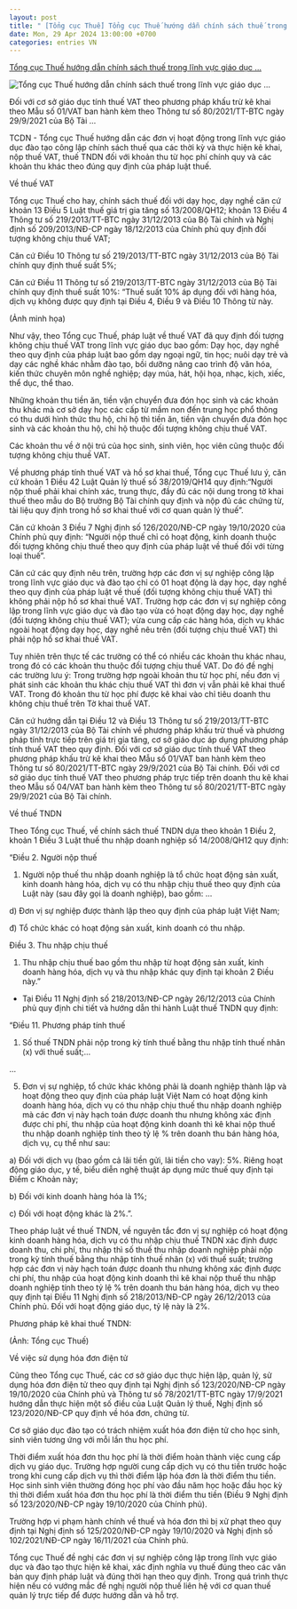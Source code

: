 ```yaml
---
layout: post
title: " [Tổng cục Thuế] Tổng cục Thuế hướng dẫn chính sách thuế trong lĩnh vực giáo dục ..."
date: Mon, 29 Apr 2024 13:00:00 +0700
categories: entries VN
---
```

[Tổng cục Thuế hướng dẫn chính sách thuế trong lĩnh vực giáo dục ...](https://taichinhdoanhnghiep.net.vn/tong-cuc-thue-huong-dan-chinh-sach-thue-trong-linh-vuc-giao-duc-dao-tao-cong-lap-d48188.html)

![Tổng cục Thuế hướng dẫn chính sách thuế trong lĩnh vực giáo dục ...](https://t.ex-cdn.com/taichinhdoanhnghiep.net.vn/resize/600x338/files/content/2024/04/28/truong-cong-lap-1347.jpg)

Đối với cơ sở giáo dục tính thuế VAT theo phương pháp khấu trừ kê khai theo Mẫu số 01/VAT ban hành kèm theo Thông tư số 80/2021/TT-BTC ngày 29/9/2021 của Bộ Tài ...

TCDN - Tổng cục Thuế hướng dẫn các đơn vị hoạt động trong lĩnh vực giáo dục đào tạo công lập chính sách thuế qua các thời kỳ và thực hiện kê khai, nộp thuế VAT, thuế TNDN đối với khoản thu từ học phí chính quy và các khoản thu khác theo đúng quy định của pháp luật thuế.

Về thuế VAT

Tổng cục Thuế cho hay, chính sách thuế đối với dạy học, dạy nghề căn cứ khoản 13 Điều 5 Luật thuế giá trị gia tăng số 13/2008/QH12; khoản 13 Điều 4 Thông tư số 219/2013/TT-BTC ngày 31/12/2013 của Bộ Tài chính và Nghị định số 209/2013/NĐ-CP ngày 18/12/2013 của Chính phủ quy định đối tượng không chịu thuế VAT;

Căn cứ Điều 10 Thông tư số 219/2013/TT-BTC ngày 31/12/2013 của Bộ Tài chính quy định thuế suất 5%;

Căn cứ Điều 11 Thông tư số 219/2013/TT-BTC ngày 31/12/2013 của Bộ Tài chính quy định thuế suất 10%: “Thuế suất 10% áp dụng đối với hàng hóa, dịch vụ không được quy định tại Điều 4, Điều 9 và Điều 10 Thông từ này.

(Ảnh minh họa)

Như vậy, theo Tổng cục Thuế, pháp luật về thuế VAT đã quy định đối tượng không chịu thuế VAT trong lĩnh vực giáo dục bao gồm: Dạy học, dạy nghề theo quy định của pháp luật bao gồm dạy ngoại ngữ, tin học; nuôi dạy trẻ và dạy các nghề khác nhằm đào tạo, bồi dưỡng nâng cao trình độ văn hóa, kiến thức chuyên môn nghề nghiệp; dạy múa, hát, hội họa, nhạc, kịch, xiếc, thể dục, thể thao.

Những khoản thu tiền ăn, tiền vận chuyển đưa đón học sinh và các khoản thu khác mà cơ sở dạy học các cấp từ mầm non đến trung học phổ thông có thu dưới hình thức thu hộ, chi hộ thì tiền ăn, tiền vận chuyển đưa đón học sinh và các khoản thu hộ, chi hộ thuộc đối tượng không chịu thuế VAT.

Các khoản thu về ở nội trú của học sinh, sinh viên, học viên cũng thuộc đối tượng không chịu thuế VAT.

Về phương pháp tính thuế VAT và hồ sơ khai thuế, Tổng cục Thuế lưu ý, căn cứ khoản 1 Điều 42 Luật Quản lý thuế số 38/2019/QH14 quy định:“Người nộp thuế phải khai chính xác, trung thực, đầy đủ các nội dung trong tờ khai thuế theo mẫu do Bộ trưởng Bộ Tài chính quy định và nộp đủ các chứng từ, tài liệu quy định trong hồ sơ khai thuế với cơ quan quản lý thuế”.

Căn cứ khoản 3 Điều 7 Nghị định số 126/2020/NĐ-CP ngày 19/10/2020 của Chính phủ quy định: “Người nộp thuế chỉ có hoạt động, kinh doanh thuộc đối tượng không chịu thuế theo quy định của pháp luật về thuế đối với từng loại thuế”.

Căn cứ các quy định nêu trên, trường hợp các đơn vị sự nghiệp công lập trong lĩnh vực giáo dục và đào tạo chỉ có 01 hoạt động là dạy học, dạy nghề theo quy định của pháp luật về thuế (đối tượng không chịu thuế VAT) thì không phải nộp hồ sơ khai thuế VAT. Trường hợp các đơn vị sự nghiệp công lập trong lĩnh vực giáo dục và đào tạo vừa có hoạt động dạy học, dạy nghề (đối tượng không chịu thuế VAT); vừa cung cấp các hàng hóa, dịch vụ khác ngoài hoạt động dạy học, dạy nghề nêu trên (đối tượng chịu thuế VAT) thì phải nộp hồ sơ khai thuế VAT.

Tuy nhiên trên thực tế các trường có thể có nhiều các khoản thu khác nhau, trong đó có các khoản thu thuộc đối tượng chịu thuế VAT. Do đó đề nghị các trường lưu ý: Trong trường hợp ngoài khoản thu từ học phí, nếu đơn vị phát sinh các khoản thu khác chịu thuế VAT thì đơn vị vẫn phải kê khai thuế VAT. Trong đó khoản thu từ học phí được kê khai vào chỉ tiêu doanh thu không chịu thuế trên Tờ khai thuế VAT.

Căn cứ hướng dẫn tại Điều 12 và Điều 13 Thông tư số 219/2013/TT-BTC ngày 31/12/2013 của Bộ Tài chính về phương pháp khấu trừ thuế và phương pháp tính trực tiếp trên giá trị gia tăng, cơ sở giáo dục áp dụng phương pháp tính thuế VAT theo quy định. Đối với cơ sở giáo dục tính thuế VAT theo phương pháp khấu trừ kê khai theo Mẫu số 01/VAT ban hành kèm theo Thông tư số 80/2021/TT-BTC ngày 29/9/2021 của Bộ Tài chính. Đối với cơ sở giáo dục tính thuế VAT theo phương pháp trực tiếp trên doanh thu kê khai theo Mẫu số 04/VAT ban hành kèm theo Thông tư số 80/2021/TT-BTC ngày 29/9/2021 của Bộ Tài chính.

Về thuế TNDN

Theo Tổng cục Thuế, về chính sách thuế TNDN dựa theo khoản 1 Điều 2, khoản 1 Điều 3 Luật thuế thu nhập doanh nghiệp số 14/2008/QH12 quy định:

“Điều 2. Người nộp thuế

1. Người nộp thuế thu nhập doanh nghiệp là tổ chức hoạt động sản xuất, kinh doanh hàng hóa, dịch vụ có thu nhập chịu thuế theo quy định của Luật này (sau đây gọi là doanh nghiệp), bao gồm: ...

d) Đơn vị sự nghiệp được thành lập theo quy định của pháp luật Việt Nam;

đ) Tổ chức khác có hoạt động sản xuất, kinh doanh có thu nhập.

Điều 3. Thu nhập chịu thuế

1. Thu nhập chịu thuế bao gồm thu nhập từ hoạt động sản xuất, kinh doanh hàng hóa, dịch vụ và thu nhập khác quy định tại khoản 2 Điều này.”

- Tại Điều 11 Nghị định số 218/2013/NĐ-CP ngày 26/12/2013 của Chính phủ quy định chi tiết và hướng dẫn thi hành Luật thuế TNDN quy định:

“Điều 11. Phương pháp tính thuế

1. Số thuế TNDN phải nộp trong kỳ tính thuế bằng thu nhập tính thuế nhân (x) với thuế suất;...

...

5. Đơn vị sự nghiệp, tổ chức khác không phải là doanh nghiệp thành lập và hoạt động theo quy định của pháp luật Việt Nam có hoạt động kinh doanh hàng hóa, dịch vụ có thu nhập chịu thuế thu nhập doanh nghiệp mà các đơn vị này hạch toán được doanh thu nhưng không xác định được chi phí, thu nhập của hoạt động kinh doanh thì kê khai nộp thuế thu nhập doanh nghiệp tính theo tỷ lệ % trên doanh thu bán hàng hóa, dịch vụ, cụ thể như sau:

a) Đối với dịch vụ (bao gồm cả lãi tiền gửi, lãi tiền cho vay): 5%. Riêng hoạt động giáo dục, y tế, biểu diễn nghệ thuật áp dụng mức thuế quy định tại Điểm c Khoản này;

b) Đối với kinh doanh hàng hóa là 1%;

c) Đối với hoạt động khác là 2%.”.

Theo pháp luật về thuế TNDN, về nguyên tắc đơn vị sự nghiệp có hoạt động kinh doanh hàng hóa, dịch vụ có thu nhập chịu thuế TNDN xác định được doanh thu, chi phí, thu nhập thì số thuế thu nhập doanh nghiệp phải nộp trong kỳ tính thuế bằng thu nhập tính thuế nhân (x) với thuế suất; trường hợp các đơn vị này hạch toán được doanh thu nhưng không xác định được chi phí, thu nhập của hoạt động kinh doanh thì kê khai nộp thuế thu nhập doanh nghiệp tính theo tỷ lệ % trên doanh thu bán hàng hóa, dịch vụ theo quy định tại Điều 11 Nghị định số 218/2013/NĐ-CP ngày 26/12/2013 của Chính phủ. Đối với hoạt động giáo dục, tỷ lệ này là 2%.

Phương pháp kê khai thuế TNDN:

(Ảnh: Tổng cục Thuế)

Về việc sử dụng hóa đơn điện tử

Cũng theo Tổng cục Thuế, các cơ sở giáo dục thực hiện lập, quản lý, sử dụng hóa đơn điện tử theo quy định tại Nghị định số 123/2020/NĐ-CP ngày 19/10/2020 của Chính phủ và Thông tư số 78/2021/TT-BTC ngày 17/9/2021 hướng dẫn thực hiện một số điều của Luật Quản lý thuế, Nghị định số 123/2020/NĐ-CP quy định về hóa đơn, chứng từ.

Cơ sở giáo dục đào tạo có trách nhiệm xuất hóa đơn điện tử cho học sinh, sinh viên tương ứng với mỗi lần thu học phí.

Thời điểm xuất hóa đơn thu học phí là thời điểm hoàn thành việc cung cấp dịch vụ giáo dục. Trường hợp người cung cấp dịch vụ có thu tiền trước hoặc trong khi cung cấp dịch vụ thì thời điểm lập hóa đơn là thời điểm thu tiền. Học sinh sinh viên thường đóng học phí vào đầu năm học hoặc đầu học kỳ thì thời điểm xuất hóa đơn thu học phí là thời điểm thu tiền (Điều 9 Nghị định số 123/2020/NĐ-CP ngày 19/10/2020 của Chính phủ).

Trường hợp vi phạm hành chính về thuế và hóa đơn thì bị xử phạt theo quy định tại Nghị định số 125/2020/NĐ-CP ngày 19/10/2020 và Nghị định số 102/2021/NĐ-CP ngày 16/11/2021 của Chính phủ.

Tổng cục Thuế đề nghị các đơn vị sự nghiệp công lập trong lĩnh vực giáo dục và đào tạo thực hiện kê khai, xác định nghĩa vụ thuế đúng theo các văn bản quy định pháp luật và đúng thời hạn theo quy định. Trong quá trình thực hiện nếu có vướng mắc đề nghị người nộp thuế liên hệ với cơ quan thuế quản lý trực tiếp để được hướng dẫn và hỗ trợ.

